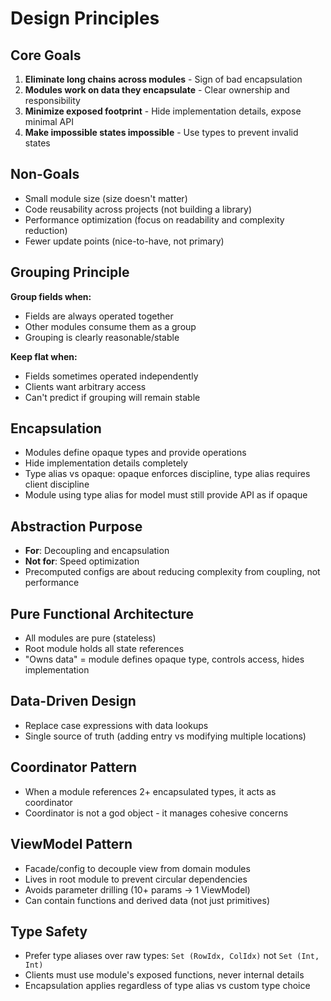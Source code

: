 # Design Principles

## Core Goals
1. **Eliminate long chains across modules** - Sign of bad encapsulation
2. **Modules work on data they encapsulate** - Clear ownership and responsibility
3. **Minimize exposed footprint** - Hide implementation details, expose minimal API
4. **Make impossible states impossible** - Use types to prevent invalid states

## Non-Goals
- Small module size (size doesn't matter)
- Code reusability across projects (not building a library)
- Performance optimization (focus on readability and complexity reduction)
- Fewer update points (nice-to-have, not primary)

## Grouping Principle
**Group fields when:**
- Fields are always operated together
- Other modules consume them as a group
- Grouping is clearly reasonable/stable

**Keep flat when:**
- Fields sometimes operated independently
- Clients want arbitrary access
- Can't predict if grouping will remain stable

## Encapsulation
- Modules define opaque types and provide operations
- Hide implementation details completely
- Type alias vs opaque: opaque enforces discipline, type alias requires client discipline
- Module using type alias for model must still provide API as if opaque

## Abstraction Purpose
- **For**: Decoupling and encapsulation
- **Not for**: Speed optimization
- Precomputed configs are about reducing complexity from coupling, not performance

## Pure Functional Architecture
- All modules are pure (stateless)
- Root module holds all state references
- "Owns data" = module defines opaque type, controls access, hides implementation

## Data-Driven Design
- Replace case expressions with data lookups
- Single source of truth (adding entry vs modifying multiple locations)

## Coordinator Pattern
- When a module references 2+ encapsulated types, it acts as coordinator
- Coordinator is not a god object - it manages cohesive concerns

## ViewModel Pattern
- Facade/config to decouple view from domain modules
- Lives in root module to prevent circular dependencies
- Avoids parameter drilling (10+ params → 1 ViewModel)
- Can contain functions and derived data (not just primitives)

## Type Safety
- Prefer type aliases over raw types: `Set (RowIdx, ColIdx)` not `Set (Int, Int)`
- Clients must use module's exposed functions, never internal details
- Encapsulation applies regardless of type alias vs custom type choice